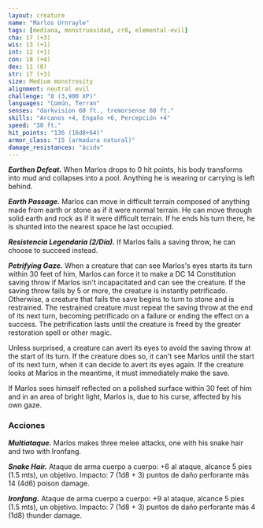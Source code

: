 ```yaml
---
layout: creature
name: "Marlos Urnrayle"
tags: [mediana, monstruosidad, cr8, elemental-evil]
cha: 17 (+3)
wis: 13 (+1)
int: 12 (+1)
con: 18 (+4)
dex: 11 (0)
str: 17 (+3)
size: Medium monstrosity
alignment: neutral evil
challenge: "8 (3,900 XP)"
languages: "Común, Terran"
senses: "darkvision 60 ft., tremorsense 60 ft."
skills: "Arcanos +4, Engaño +6, Percepción +4"
speed: "30 ft."
hit_points: "136 (16d8+64)"
armor_class: "15 (armadura natural)"
damage_resistances: "ácido"
---
```


***Earthen Defeat.*** When Marlos drops to 0 hit points, his body transforms into mud and collapses into a pool. Anything he is wearing or carrying is left behind.

***Earth Passage.*** Marlos can move in difficult terrain composed of anything made from earth or stone as if it were normal terrain. He can move through solid earth and rock as if it were difficult terrain. If he ends his turn there, he is shunted into the nearest space he last occupied.

***Resistencia Legendaria (2/Día).*** If Marlos fails a saving throw, he can choose to succeed instead.

***Petrifying Gaze.*** When a creature that can see Marlos's eyes starts its turn within 30 feet of him, Marlos can force it to make a DC 14 Constitution saving throw if Marlos isn't incapacitated and can see the creature. If the saving throw fails by 5 or more, the creature is instantly petrificado. Otherwise, a creature that fails the save begins to turn to stone and is restrained. The restrained creature must repeat the saving throw at the end of its next turn, becoming petrificado on a failure or ending the effect on a success. The petrification lasts until the creature is freed by the greater restoration spell or other magic.

Unless surprised, a creature can avert its eyes to avoid the saving throw at the start of its turn. If the creature does so, it can't see Marlos until the start of its next turn, when it can decide to avert its eyes again. If the creature looks at Marlos in the meantime, it must immediately make the save.

If Marlos sees himself reflected on a polished surface within 30 feet of him and in an area of bright light, Marlos is, due to his curse, affected by his own gaze.

### Acciones

***Multiataque.*** Marlos makes three melee attacks, one with his snake hair and two with Ironfang.

***Snake Hair.*** Ataque de arma cuerpo a cuerpo: +6 al ataque, alcance 5 pies (1.5 mts), un objetivo. Impacto: 7 (1d8 + 3) puntos de daño perforante más 14 (4d6) poison damage.

***Ironfang.*** Ataque de arma cuerpo a cuerpo: +9 al ataque, alcance 5 pies (1.5 mts), un objetivo. Impacto: 7 (1d8 + 3) puntos de daño perforante más 4 (1d8) thunder damage.